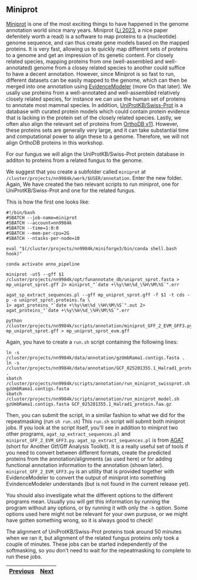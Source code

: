 ## Miniprot
[Miniprot](https://github.com/lh3/miniprot) is one of the most exciting things to have happened in the genome annotation world since many years. Miniprot ([Li 2023](https://academic.oup.com/bioinformatics/article/39/1/btad014/6989621), a nice paper defenitely worth a read) is a software to map proteins to a (nucleotide) genome sequence, and can thus create gene models based on the mapped proteins. It is very fast, allowing us to quickly map different sets of proteins to a genome and get an impression of its genetic content. For closely related species, mapping proteins from one (well-assembled and well-annotated) genome from a closey related species to another could suffice to have a decent annotation. However, since Miniprot is so fast to run, different datasets can be easily mapped to the genome, which can then be merged into one annotation using [EvidenceModeler](04_evidencemodeler) (more On that later). We usally use proteins from a well-annotated and well-assembled relatively closely related species, for instance we can use the human set of proteins to annotate most mammal species. In addition, [UniProtKB/Swiss-Prot](https://academic.oup.com/nar/article/51/D1/D523/6835362) is a database with curated protein models which could contain protein evidence that is lacking in the protein set of the closely related species. Lastly, we often also align the relevant set of proteins from [OrthoDB v11](https://academic.oup.com/nar/article/51/D1/D445/6814468). However, these proteins sets are generally very large, and it can take substantial time and computational power to align these to a genome. Therefore, we will not align OrthoDB proteins in this workshop.

For our fungus we will align the UniProtKB/Swiss-Prot protein database in additon to proteins from a related fungus to the genome. 
  
We suggest that you create a subfolder called `miniprot` at `/cluster/projects/nn9984k/work/$USER/annotation`. Enter the new folder. Again, We have created the two relevant scripts to run miniprot, one for UniProtKB/Swiss-Prot and one for the related fungus. 

This is how the first one looks like: 
```
#!/bin/bash
#SBATCH --job-name=miniprot
#SBATCH --account=nn9984k
#SBATCH --time=1:0:0
#SBATCH --mem-per-cpu=2G
#SBATCH --ntasks-per-node=10

eval "$(/cluster/projects/nn9984k/miniforge3/bin/conda shell.bash hook)" 

conda activate anno_pipeline

miniprot -ut5 --gff $1 /cluster/projects/nn9984k/opt/funannotate_db/uniprot_sprot.fasta > mp_uniprot_sprot.gff 2> miniprot_"`date +\%y\%m\%d_\%H\%M\%S`".err

agat_sp_extract_sequences.pl --gff mp_uniprot_sprot.gff -f $1 -t cds -p -o uniprot_sprot.proteins.fa \
1> agat_proteins_"`date +\%y\%m\%d_\%H\%M\%S`".out 2> agat_proteins_"`date +\%y\%m\%d_\%H\%M\%S`".err

python /cluster/projects/nn9984k/scripts/annotation/miniprot_GFF_2_EVM_GFF3.py mp_uniprot_sprot.gff > mp_uniprot_sprot_evm.gff
```
Again, you have to create a `run.sh` script containing the following lines:
```
ln -s /cluster/projects/nn9984k/data/annotation/gzUmbRama1.contigs.fasta .
ln -s /cluster/projects/nn9984k/data/annotation/GCF_025201355.1_Halrad1_protein.faa.gz .
sbatch /cluster/projects/nn9984k/scripts/annotation/run_miniprot_swissprot.sh gzUmbRama1.contigs.fasta
sbatch /cluster/projects/nn9984k/scripts/annotation/run_miniprot_model.sh gzUmbRama1.contigs.fasta GCF_025201355.1_Halrad1_protein.faa.gz
```
Then, you can submit the script, in a similar fashion to what we did for the repeatmasking (run `sh run.sh`)
This `run.sh` script will submit both miniprot jobs. If you look at the script itself, you'll see in addition to miniprot two other programs, `agat_sp_extract_sequences.pl` and `miniprot_GFF_2_EVM_GFF3.py`.  `agat_sp_extract_sequences.pl` is from [AGAT](https://github.com/NBISweden/AGAT) (short for Another Gtf/Gff Analysis Toolkit). It is a really useful set of tools if you need to convert between different formats, create the predicted proteins from the annotation/alignments (as used here) or for adding functional annotation information to the annotation (shown later). `miniprot_GFF_2_EVM_GFF3.py` is an utility that is provided together with EvidenceModeler to convert the output of miniprot into something EvindenceModeler understands (but is not found in the current release yet).   

You should also investigate what the different options to the different programs mean. Usually you will get this information by running the program without any options, or by running it with only the `-h` option. Some options used here might not be relevant for your own purpuse, or we might have gotten something wrong, so it is always good to check!

The alignment of UniProtKB/Swiss-Prot proteins took around 50 minutes when we ran it, but alignment of the related fungus proteins only took a couple of minutes. These jobs can be started independently of the softmasking, so you don't need to wait for the repeatmasking to complete to run these jobs.

|[Previous](https://github.com/ebp-nor/workshop-2024/blob/main/day2_genome_annotation/01_repeatmasking.md)|[Next](https://github.com/ebp-nor/workshop-2024/blob/main/day2_genome_annotation/03_galba.md)|
|---|---|

